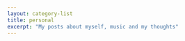 ```yaml
---
layout: category-list
title: personal
excerpt: "My posts about myself, music and my thoughts"
---
```

